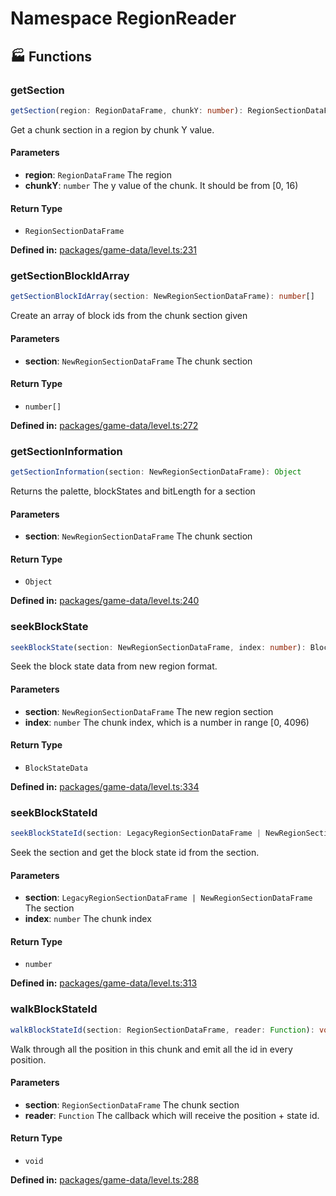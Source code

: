 # Namespace RegionReader

## 🏭 Functions

### getSection

```ts
getSection(region: RegionDataFrame, chunkY: number): RegionSectionDataFrame
```
Get a chunk section in a region by chunk Y value.
#### Parameters

- **region**: `RegionDataFrame`
The region
- **chunkY**: `number`
The y value of the chunk. It should be from [0, 16)
#### Return Type

- `RegionSectionDataFrame`

<p style="font-size: 14px; color: var(--vp-c-text-2)">
<strong>Defined in:</strong> <a href="https://github.com/voxelum/minecraft-launcher-core-node/blob/master/packages/game-data/level.ts#L231" target="_blank" rel="noreferrer">packages/game-data/level.ts:231</a>
</p>


### getSectionBlockIdArray

```ts
getSectionBlockIdArray(section: NewRegionSectionDataFrame): number[]
```
Create an array of block ids from the chunk section given
#### Parameters

- **section**: `NewRegionSectionDataFrame`
The chunk section
#### Return Type

- `number[]`

<p style="font-size: 14px; color: var(--vp-c-text-2)">
<strong>Defined in:</strong> <a href="https://github.com/voxelum/minecraft-launcher-core-node/blob/master/packages/game-data/level.ts#L272" target="_blank" rel="noreferrer">packages/game-data/level.ts:272</a>
</p>


### getSectionInformation

```ts
getSectionInformation(section: NewRegionSectionDataFrame): Object
```
Returns the palette, blockStates and bitLength for a section
#### Parameters

- **section**: `NewRegionSectionDataFrame`
The chunk section
#### Return Type

- `Object`

<p style="font-size: 14px; color: var(--vp-c-text-2)">
<strong>Defined in:</strong> <a href="https://github.com/voxelum/minecraft-launcher-core-node/blob/master/packages/game-data/level.ts#L240" target="_blank" rel="noreferrer">packages/game-data/level.ts:240</a>
</p>


### seekBlockState

```ts
seekBlockState(section: NewRegionSectionDataFrame, index: number): BlockStateData
```
Seek the block state data from new region format.
#### Parameters

- **section**: `NewRegionSectionDataFrame`
The new region section
- **index**: `number`
The chunk index, which is a number in range [0, 4096)
#### Return Type

- `BlockStateData`

<p style="font-size: 14px; color: var(--vp-c-text-2)">
<strong>Defined in:</strong> <a href="https://github.com/voxelum/minecraft-launcher-core-node/blob/master/packages/game-data/level.ts#L334" target="_blank" rel="noreferrer">packages/game-data/level.ts:334</a>
</p>


### seekBlockStateId

```ts
seekBlockStateId(section: LegacyRegionSectionDataFrame | NewRegionSectionDataFrame, index: number): number
```
Seek the section and get the block state id from the section.
#### Parameters

- **section**: `LegacyRegionSectionDataFrame | NewRegionSectionDataFrame`
The section
- **index**: `number`
The chunk index
#### Return Type

- `number`

<p style="font-size: 14px; color: var(--vp-c-text-2)">
<strong>Defined in:</strong> <a href="https://github.com/voxelum/minecraft-launcher-core-node/blob/master/packages/game-data/level.ts#L313" target="_blank" rel="noreferrer">packages/game-data/level.ts:313</a>
</p>


### walkBlockStateId

```ts
walkBlockStateId(section: RegionSectionDataFrame, reader: Function): void
```
Walk through all the position in this chunk and emit all the id in every position.
#### Parameters

- **section**: `RegionSectionDataFrame`
The chunk section
- **reader**: `Function`
The callback which will receive the position + state id.
#### Return Type

- `void`

<p style="font-size: 14px; color: var(--vp-c-text-2)">
<strong>Defined in:</strong> <a href="https://github.com/voxelum/minecraft-launcher-core-node/blob/master/packages/game-data/level.ts#L288" target="_blank" rel="noreferrer">packages/game-data/level.ts:288</a>
</p>


